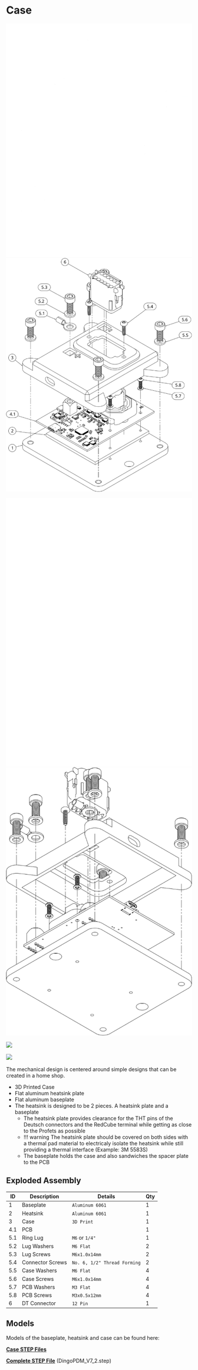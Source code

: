 # Case

![Exploded1](../images/ExplodedView1White.svg#only-dark)
![Exploded1](../images/ExplodedView1Black.svg#only-light)

![Exploded2](../images/ExplodedView2White.svg#only-dark)
![Exploded2](../images/ExplodedView2Black.svg#only-light)

![](./DingoPDM/images/DingoPDM_v7_1_Case.png)

![](./DingoPDM/images/DingoPDM_v7_1_CaseBottom.png)

The mechanical design is centered around simple designs that can be created in a home shop. 

* 3D Printed Case
* Flat aluminum heatsink plate
* Flat aluminum baseplate
* The heatsink is designed to be 2 pieces. A heatsink plate and a baseplate
    * The heatsink plate provides clearance for the THT pins of the Deutsch connectors and the RedCube terminal while getting as close to the Profets as possible
    * !!! warning
        The heatsink plate should be covered on both sides with a thermal pad material to electricaly isolate the heatsink while still providing a thermal interface (Example: 3M 5583S)
    * The baseplate holds the case and also sandwiches the spacer plate to the PCB

## Exploded Assembly

| ID| Description         | Details                     | Qty |
|  -| ------------------- | --------------------------- | --- |
|  1| Baseplate           | `Aluminum 6061`             | 1   |
|  2| Heatsink            | `Aluminum 6061`             | 1   |
|  3| Case                | `3D Print`                  | 1   |
|4.1| PCB                 |                             | 1   |
|5.1| Ring Lug            | `M6` or `1/4"`              | 1   |
|5.2| Lug Washers         | `M6 Flat`                   | 2   |
|5.3| Lug Screws          | `M6x1.0x14mm`               | 2   |
|5.4| Connector Screws    | `No. 6, 1/2" Thread Forming`| 2   |
|5.5| Case Washers        | `M6 Flat`                   | 4   |
|5.6| Case Screws         | `M6x1.0x14mm`               | 4   |
|5.7| PCB Washers         | `M3 Flat`                   | 4   |
|5.8| PCB Screws          | `M3x0.5x12mm`               | 4   |
|  6| DT Connector        | `12 Pin`                    | 1   |

## Models

Models of the baseplate, heatsink and case can be found here:

[**Case STEP Files**](https://github.com/corygrant/DingoPDM/tree/master/Export/V7.2/Case)

[**Complete STEP File**](https://github.com/corygrant/DingoPDM/tree/master/Export/V7.2) (DingoPDM_V7_2.step)